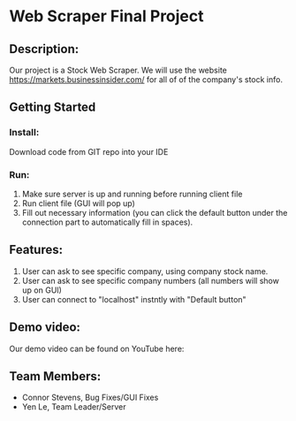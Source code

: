 # Web Scraper Final Project

## Description:
Our project is a Stock Web Scraper. We will use the website https://markets.businessinsider.com/ for all of of the company's stock info.  

## Getting Started

### Install:
Download code from GIT repo into your IDE

### Run:
1. Make sure server is up and running before running client file
2. Run client file (GUI will pop up) 
3. Fill out necessary information (you can click the default button under the connection part to automatically fill in spaces).


## Features: 
1. User can ask to see specific company, using company stock name.
2. User can ask to see specific company numbers (all numbers will show up on GUI)
3. User can connect to "localhost" instntly with "Default button"


## Demo video:
Our demo video can be found on YouTube here: 


## Team Members:
- Connor Stevens, Bug Fixes/GUI Fixes 
- Yen Le, Team Leader/Server 
